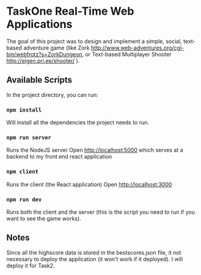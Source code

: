 # TaskOne Real-Time Web Applications

The goal of this project was to design and implement a simple, social, text-based adventure game (like Zork http://www.web-adventures.org/cgi-bin/webfrotz?s=ZorkDungeon, or Text-based Multiplayer Shooter http://eigen.pri.ee/shooter/ ).

## Available Scripts

In the project directory, you can run:


### `npm install`

Will install all the dependencies the project needs to run. 

### `npm run server`

Runs the NodeJS server 
Open [http://localhost:5000](http://localhost:5000) which serves at a backend to my front end react application


### `npm client`

Runs the client (the React application)
Open [http://localhost:3000](http://localhost:3000)

### `npm run dev`

Runs both the client and the server (this is the script you need to run if you want to see the game works).

## Notes

Since all the highscore data is stored in the bestscores.json file, it not necessary to deploy the application (it won't work if it deployed). I will deploy it for Task2. 
